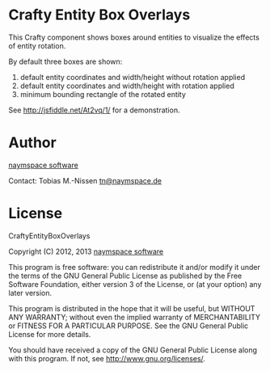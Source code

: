 Crafty Entity Box Overlays
==========================

This Crafty component shows boxes around entities to visualize
the effects of entity rotation.

By default three boxes are shown:

1. default entity coordinates and width/height without rotation applied
2. default entity coordinates and width/height with rotation applied
3. minimum bounding rectangle of the rotated entity

See <http://jsfiddle.net/At2vq/1/> for a demonstration.

Author
======

[naymspace software](http://www.naymspace.de/)

Contact: Tobias M.-Nissen <tn@naymspace.de>

License
=======

CraftyEntityBoxOverlays

Copyright (C) 2012, 2013 [naymspace software](http://www.naymspace.de/)

This program is free software: you can redistribute it and/or modify
it under the terms of the GNU General Public License as published by
the Free Software Foundation, either version 3 of the License, or
(at your option) any later version.

This program is distributed in the hope that it will be useful,
but WITHOUT ANY WARRANTY; without even the implied warranty of
MERCHANTABILITY or FITNESS FOR A PARTICULAR PURPOSE.  See the
GNU General Public License for more details.

You should have received a copy of the GNU General Public License
along with this program.  If not, see <http://www.gnu.org/licenses/>.


